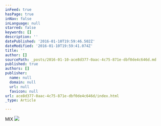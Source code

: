 ```yaml
---
inFeed: true
hasPage: true
inNav: false
inLanguage: null
starred: false
keywords: []
description: ''
datePublished: '2016-01-10T19:59:46.502Z'
dateModified: '2016-01-10T19:59:41.074Z'
title: ''
author: []
sourcePath: _posts/2016-01-10-ace8d377-0aac-4c75-871e-dbf0de4c646d.md
published: true
authors: []
publisher:
  name: null
  domain: null
  url: null
  favicon: null
url: ace8d377-0aac-4c75-871e-dbf0de4c646d/index.html
_type: Article

---
```

MIX
![](https://the-grid-user-content.s3-us-west-2.amazonaws.com/4f58b0c2-b9ac-47c1-ae9d-fdedf6f23685.JPG)